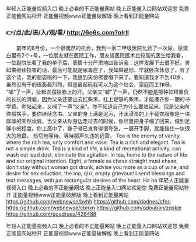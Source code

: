 
年轻人正能量视频入口 晚上必看的不正能量网站 晚上正能量入口网站欢迎您 免费正能量网站秒开 正能量视频www正能量破解版 晚上看到正能量网站 




### 👉/点/此/进/入/观/看/ http://6e6s.com?olrll




　　前年的8月份，一个很偶然的机会，我到一家二甲级医院化验了一次尿，尿蛋白里有2个+号，一位朋友就在医院工作，朋友请医院医术比较高的医生给我看，一位副院长看了我的单子后，表情十分严肃地四告诉我：这样发展下去很不好，肾如果继续损害的话，最后可能就是尿毒症了，我如果是你，早就卧床休息了。听了这个话，我的脑袋嗡的一下，我感到天仿佛要塌下来了。要知道我才不到40岁，虽然没有干的很轰轰烈烈，但是最起码我可以为这个社会、家庭而工作呀。
“嘘”了一声，扯起衣摆抹脸上的汗。父亲又“嘘”了一声，仍然不能是那种如释重负的长长的清嘘，因为父亲还要出去扛柴禾。扛上足够的柴禾，才能凑齐你一期的书学费。你站起来，又喊了一声“父亲”。你不知道自己为什么要站起来。但是父亲向你摆摆手，要你继续念书。父亲的身上满是泥污，汗水浸湿的上半截衣服像是一块厚厚的天然坎肩。当父亲从你身边走过去的时候，你尽量把身子缩了回来，缩到足够小的程度。你上高中了，身子骨已发育得很夸张，一展开手脚，就能挡住一块很大的地盘。
热切地等待，等待那声久违的远雷。
Tea is the enemy of vanity, where the rich tea, only comfort and ease.
Tea is a rich and elegant.
Tea is not a simple drink.
Tea is a kind of life, a kind of recreational activity, can wash out lead dust, eliminate the agitation.
In tea, home to the nature of life and our original intention.
Eight, a female as chase straight must chase, don't stay without woman got drunk, advise you more as a cup of wine, and desire for sex eduction, the mo, qixi, empty grievous!
I send blessings and text messages, with jun rectangular desires of the heart.
Ha ha
年轻人正能量视频入口 晚上必看的不正能量网站 晚上正能量入口网站欢迎您 免费正能量网站秒开 正能量视频www正能量破解版 晚上看到正能量网站  https://github.com/webnewse/bvhh
https://github.com/dodnes/cfnri
https://github.com/webnewse/cbnxn
https://github.com/qdouban/zqskje
https://github.com/goodraes/426488





年轻人正能量视频入口 晚上必看的不正能量网站 晚上正能量入口网站欢迎您 免费正能量网站秒开 正能量视频www正能量破解版 晚上看到正能量网站 
